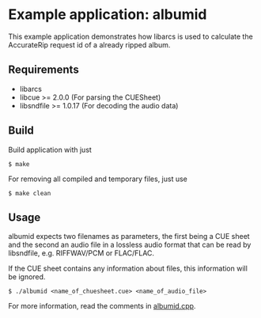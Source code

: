 # Example application: albumid

This example application demonstrates how libarcs is used to calculate the
AccurateRip request id of a already ripped album.

## Requirements

- libarcs
- libcue >= 2.0.0 (For parsing the CUESheet)
- libsndfile >= 1.0.17 (For decoding the audio data)


## Build

Build application with just

	$ make

For removing all compiled and temporary files, just use

	$ make clean


## Usage


albumid expects two filenames as parameters, the first being a CUE sheet and
the second an audio file in a lossless audio format that can be read by
libsndfile, e.g. RIFFWAV/PCM or FLAC/FLAC.

If the CUE sheet contains any information about files, this information will be
ignored.

	$ ./albumid <name_of_chuesheet.cue> <name_of_audio_file>


For more information, read the comments in [albumid.cpp](./albumid.cpp).

